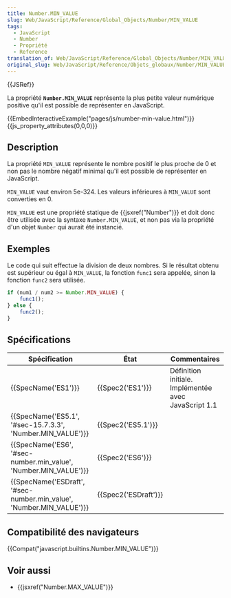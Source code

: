```yaml
---
title: Number.MIN_VALUE
slug: Web/JavaScript/Reference/Global_Objects/Number/MIN_VALUE
tags:
  - JavaScript
  - Number
  - Propriété
  - Reference
translation_of: Web/JavaScript/Reference/Global_Objects/Number/MIN_VALUE
original_slug: Web/JavaScript/Reference/Objets_globaux/Number/MIN_VALUE
---
```

{{JSRef}}

La propriété **`Number.MIN_VALUE`** représente la plus petite valeur numérique positive qu'il est possible de représenter en JavaScript.

{{EmbedInteractiveExample("pages/js/number-min-value.html")}}{{js_property_attributes(0,0,0)}}

## Description

La propriété `MIN_VALUE` représente le nombre positif le plus proche de 0 et non pas le nombre négatif minimal qu'il est possible de représenter en JavaScript.

`MIN_VALUE` vaut environ 5e-324. Les valeurs inférieures à `MIN_VALUE` sont converties en 0.

`MIN_VALUE` est une propriété statique de {{jsxref("Number")}} et doit donc être utilisée avec la syntaxe `Number.MIN_VALUE`, et non pas via la propriété d'un objet `Number` qui aurait été instancié.

## Exemples

Le code qui suit effectue la division de deux nombres. Si le résultat obtenu est supérieur ou égal à `MIN_VALUE`, la fonction `func1` sera appelée, sinon la fonction `func2` sera utilisée.

```js
if (num1 / num2 >= Number.MIN_VALUE) {
    func1();
} else {
    func2();
}
```

## Spécifications

| Spécification                                                                                | État                         | Commentaires                                         |
| -------------------------------------------------------------------------------------------- | ---------------------------- | ---------------------------------------------------- |
| {{SpecName('ES1')}}                                                                     | {{Spec2('ES1')}}         | Définition initiale. Implémentée avec JavaScript 1.1 |
| {{SpecName('ES5.1', '#sec-15.7.3.3', 'Number.MIN_VALUE')}}                 | {{Spec2('ES5.1')}}     |                                                      |
| {{SpecName('ES6', '#sec-number.min_value', 'Number.MIN_VALUE')}}         | {{Spec2('ES6')}}         |                                                      |
| {{SpecName('ESDraft', '#sec-number.min_value', 'Number.MIN_VALUE')}} | {{Spec2('ESDraft')}} |                                                      |

## Compatibilité des navigateurs

{{Compat("javascript.builtins.Number.MIN_VALUE")}}

## Voir aussi

- {{jsxref("Number.MAX_VALUE")}}
